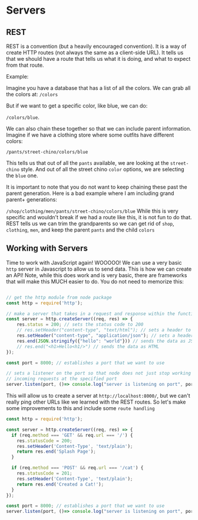 # Servers

## REST

REST is a convention (but a heavily encouraged convention). It is a way of create HTTP routes (not always the same as a client-side URL). It tells us that we should have a route that tells us what it is doing, and what to expect from that route.

Example:

Imagine you have a database that has a list of all the colors. We can grab all the colors at:
`/colors`

But if we want to get a specific color, like blue, we can do:

`/colors/blue`.

We can also chain these together so that we can include parent information. Imagine if we have a clothing store where some outfits have different colors:

`/pants/street-chino/colors/blue`

This tells us that out of all the `pants` available, we are looking at the `street-chino` style. And out of all the street chino `color` options, we are selecting the `blue` one.

It is important to note that you do not want to keep chaining these past the parent generation. Here is a bad example where I am including grand parent+ generations:

`/shop/clothing/men/pants/street-chino/colors/blue`
While this is very specific and wouldn't break if we had a route like this, it is not fun to do that. REST tells us we can trim the grandparents so we can get rid of `shop`, `clothing`, `men`, and keep the parent `pants` and the child `colors`

## Working with Servers

Time to work with JavaScript again! WOOOOO! We can use a very basic `http` server in Javascript to allow us to send data. This is how we can create an API! Note, while this does work and is very basic, there are frameworks that will make this MUCH easier to do. You do not need to memorize this:


```js

// get the http module from node package
const http = require('http');

// make a server that takes in a request and response within the function parameters
const server = http.createServer((req, res) => {
    res.status = 200; // sets the status code to 200
    // res.setHeader("content-type", "text/html"); // sets a header to specify the body is text/html
    res.setHeader("content-type", "application/json"); // sets a header to specify the body is JSON formatted
    res.end(JSON.stringify({"hello": "world"})) // sends the data as JSON (JSON.stringfy makes it a string)
    // res.end("<h1>Hello<h1/>") // sends the data as HTML
});

const port = 8000; // establishes a port that we want to use

// sets a listener on the port so that node does not just stop working on file read, and we can listen to
// incoming requests at the specified port
server.listen(port, ()=> console.log("server is listening on port", port));


```

This will allow us to create a server at `http://localhost:8000/`, but we can't really ping other URLs like we learned with the REST routes. So let's make some improvements to this and include some `route handling`

```js
const http = require('http');

const server = http.createServer((req, res) => {
  if (req.method === 'GET' && req.url === '/') {
    res.statusCode = 200;
    res.setHeader('Content-Type', 'text/plain');
    return res.end('Splash Page');
  }

  if (req.method === 'POST' && req.url === '/cat') {
    res.statusCode = 201;
    res.setHeader('Content-Type', 'text/plain');
    return res.end('Created a Cat!');
  }
});

const port = 8000; // establishes a port that we want to use
server.listen(port, ()=> console.log("server is listening on port", port));

```
